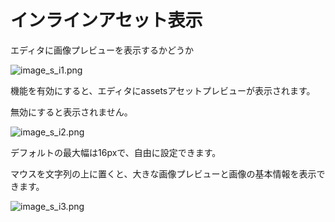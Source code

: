 # インラインアセット表示


エディタに画像プレビューを表示するかどうか

![image_s_i1.png](/images/image_s_i1.png)


機能を有効にすると、エディタにassetsアセットプレビューが表示されます。

無効にすると表示されません。


![image_s_i2.png](/images/image_s_i2.png)


デフォルトの最大幅は16pxで、自由に設定できます。


マウスを文字列の上に置くと、大きな画像プレビューと画像の基本情報を表示できます。

![image_s_i3.png](/images/image_s_i3.png)

